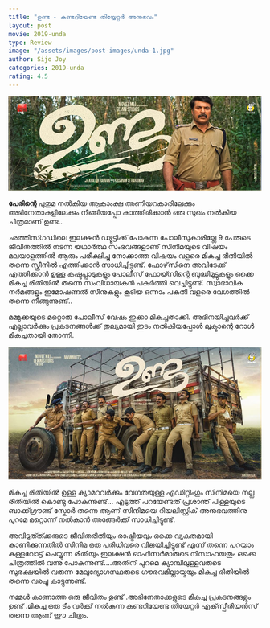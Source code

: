 ```yaml
---
title: "ഉണ്ട - കണ്ടറിയേണ്ട തിയ്യേറ്റര്‍ അനുഭവം"
layout: post
movie: 2019-unda
type: Review
image: "/assets/images/post-images/unda-1.jpg"
author: Sijo Joy
categories: 2019-unda
rating: 4.5
---
```



![Unda Malayalam Movie banner one](/assets/images/post-images/unda-1.jpg)

**പേരിന്റെ** പുതുമ നൽകിയ ആകാംക്ഷ അണിയറകാരിലേക്കും അഭിനേതാകളിലേക്കും നീങ്ങിയപ്പോ കാത്തിരിക്കാൻ ഒരു സുഖം നൽകിയ ചിത്രമാണ് ഉണ്ട..

ഛത്തിസ്ഗഡിലെ ഇലക്ഷൻ ഡ്യൂട്ടിക്ക് പോകുന്ന പോലീസുകാരില്ലേ 9 പേരുടെ ജീവിതത്തിൽ നടന്ന യഥാർത്ഥ സംഭവങ്ങളാണ് സിനിമയുടെ വിഷയം മലയാളത്തിൽ ആരും പരീക്ഷിച്ചു നോക്കാത്ത വിഷയം വളരെ മികച്ച രീതിയിൽ തന്നെ സ്ക്രീനിൽ എത്തിക്കാൻ സാധിച്ചിട്ടുണ്ട്. ഫോഴ്‌സിനെ അവിടേക്ക് എത്തിക്കാൻ ഉള്ള കഷ്ടപ്പാടുകളും പോലീസ് ഫോയ്സിന്റെ ബുദ്ധിമുട്ടുകളും ഒക്കെ മികച്ച രീതിയിൽ തന്നെ സംവിധായകൻ പകർത്തി വെച്ചിട്ടുണ്ട്. സ്വാഭാവിക നർമങ്ങളും ഇമോഷണൽ സീനുകളും  കൂടിയ ഒന്നാം പകുതി വളരെ വേഗത്തിൽ തന്നെ നീങ്ങുന്നുണ്ട്..

മമ്മുക്കയുടെ മറ്റൊരു പോലീസ് വേഷം ഇക്കാ മികച്ചതാക്കി.
അഭിനയിച്ചവർക്ക് എല്ലാവർക്കും പ്രകടനങ്ങൾക്ക് തുല്യമായി ഇടം നൽകിയപ്പോൾ ലുക്മാന്റെ റോൾ മികച്ചതായി തോന്നി.

![Unda Malayalam Movie banner two](/assets/images/post-images/unda-2.jpg)

മികച്ച രീതിയിൽ ഉള്ള ക്യാമറവർക്കും വേഗതയുള്ള എഡിറ്റിംഗും സിനിമയെ നല്ല രീതിയിൽ കൊണ്ടു പോകുന്നുണ്ട്... എടുത്ത് പറയേണ്ടത് പ്രശാന്ത് പിള്ളയുടെ ബാക്ക്ഗ്രൗണ്ട് സ്കോർ തന്നെ ആണ് സിനിമയെ റിയലിസ്റ്റിക് അനുഭവത്തിനു പുറമേ മറ്റൊന്ന് നൽകാൻ അങ്ങേർക്ക് സാധിച്ചിട്ടുണ്ട്.

അവിടുത്ത്ക്കരുടെ ജീവിതരീതിയും രാഷ്ട്രീയവും ഒക്കെ വ്യകതമായി കാണിക്കുന്നതിൽ സിനിമ ഒരു പരിധിവരെ വിജയിച്ചിട്ടുണ്ട് എന്ന് തന്നെ പറയാം കള്ളവോട്ട് ചെയ്യുന്ന രീതിയും ഇലക്ഷൻ ഓഫീസർമാരുടെ നിസാഹയതും ഒക്കെ ചിത്രത്തിൽ വന്നു പോകുന്നുണ്ട്....അതിന് പുറമെ ക്യാമ്പിലുള്ളവരുടെ സുരക്ഷയിൽ വരുന്ന മേലുദ്യോഗസ്ഥരുടെ ഗൗരവമില്ലായ്മയും  മികച്ച രീതിയിൽ തന്നെ വരച്ചു കാട്ടുന്നുണ്ട്.

നമ്മൾ കാണാത്ത ഒരു ജീവിതം ഉണ്ട് .അഭിനേതാക്കളുടെ മികച്ച പ്രകടനങ്ങളും ഉണ്ട് .മികച്ച ഒരു ടീം വർക്ക് നൽകുന്ന കണ്ടറിയേണ്ട തിയേറ്റർ എക്‌സ്പീരിയൻസ് തന്നെ ആണ് ഈ ചിത്രം.